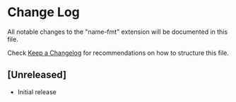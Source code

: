 # Change Log

All notable changes to the "name-fmt" extension will be documented in this file.

Check [Keep a Changelog](http://keepachangelog.com/) for recommendations on how to structure this file.

## [Unreleased]

- Initial release